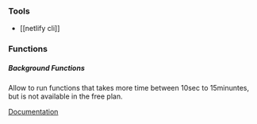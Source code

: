 ### Tools
- [[netlify cli]]

### Functions

##### Background Functions
Allow to run functions that takes more time between 10sec to 15minuntes, but is not available in the free plan.

[Documentation](https://docs.netlify.com/functions/background-functions/)
